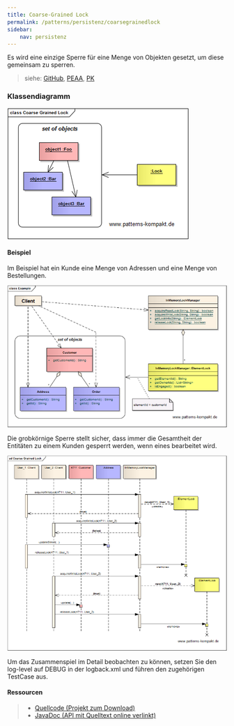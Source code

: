 ```yaml
---
title: Coarse-Grained Lock
permalink: /patterns/persistenz/coarsegrainedlock
sidebar:
    nav: persistenz
---
```


Es wird eine einzige Sperre für eine Menge von Objekten gesetzt, um diese gemeinsam zu sperren.

> siehe: [GitHub](https://github.com/KarlEilebrecht/patterns-kompakt-code/blob/main/src/test/java/de/calamanari/pk/coarsegrainedlock/README.md), [PEAA](/literature#peaa), [PK](/literature#pk)

### Klassendiagramm

![](/images/patterns/coarsegrainedlock/coarse_grained_lock_cn.png)


#### Beispiel

Im Beispiel hat ein Kunde eine Menge von Adressen und eine Menge von Bestellungen.

![](/images/patterns/coarsegrainedlock/coarse_grained_lock_cx.png)

Die grobkörnige Sperre stellt sicher, dass immer die Gesamtheit der Entitäten zu einem Kunden gesperrt werden, wenn eines bearbeitet wird.

![](/images/patterns/coarsegrainedlock/coarse_grained_lock_dx.png)

Um das Zusammenspiel im Detail beobachten zu können, setzen Sie den log-level auf DEBUG in der logback.xml und führen den zugehörigen TestCase aus.

#### Ressourcen

> * [Quellcode (Projekt zum Download)](/patterns#codebeispiele)
> * [JavaDoc (API mit Quelltext online verlinkt)]()